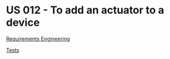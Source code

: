 # US 012 - To add an actuator to a device

[Requirements Engineering](01.requirements-engineering/readme.md)

[Tests](02.tests/readme.md)